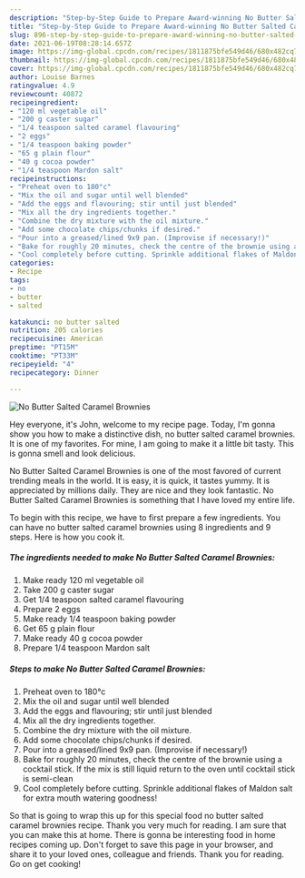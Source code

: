 ```yaml
---
description: "Step-by-Step Guide to Prepare Award-winning No Butter Salted Caramel Brownies"
title: "Step-by-Step Guide to Prepare Award-winning No Butter Salted Caramel Brownies"
slug: 896-step-by-step-guide-to-prepare-award-winning-no-butter-salted-caramel-brownies
date: 2021-06-19T08:28:14.657Z
image: https://img-global.cpcdn.com/recipes/1811875bfe549d46/680x482cq70/no-butter-salted-caramel-brownies-recipe-main-photo.jpg
thumbnail: https://img-global.cpcdn.com/recipes/1811875bfe549d46/680x482cq70/no-butter-salted-caramel-brownies-recipe-main-photo.jpg
cover: https://img-global.cpcdn.com/recipes/1811875bfe549d46/680x482cq70/no-butter-salted-caramel-brownies-recipe-main-photo.jpg
author: Louise Barnes
ratingvalue: 4.9
reviewcount: 40872
recipeingredient:
- "120 ml vegetable oil"
- "200 g caster sugar"
- "1/4 teaspoon salted caramel flavouring"
- "2 eggs"
- "1/4 teaspoon baking powder"
- "65 g plain flour"
- "40 g cocoa powder"
- "1/4 teaspoon Mardon salt"
recipeinstructions:
- "Preheat oven to 180°c"
- "Mix the oil and sugar until well blended"
- "Add the eggs and flavouring; stir until just blended"
- "Mix all the dry ingredients together."
- "Combine the dry mixture with the oil mixture."
- "Add some chocolate chips/chunks if desired."
- "Pour into a greased/lined 9x9 pan. (Improvise if necessary!)"
- "Bake for roughly 20 minutes, check the centre of the brownie using a cocktail stick. If the mix is still liquid return to the oven until cocktail stick is semi-clean"
- "Cool completely before cutting. Sprinkle additional flakes of Maldon salt for extra mouth watering goodness!"
categories:
- Recipe
tags:
- no
- butter
- salted

katakunci: no butter salted 
nutrition: 205 calories
recipecuisine: American
preptime: "PT15M"
cooktime: "PT33M"
recipeyield: "4"
recipecategory: Dinner

---
```



![No Butter Salted Caramel Brownies](https://img-global.cpcdn.com/recipes/1811875bfe549d46/680x482cq70/no-butter-salted-caramel-brownies-recipe-main-photo.jpg)

Hey everyone, it's John, welcome to my recipe page. Today, I'm gonna show you how to make a distinctive dish, no butter salted caramel brownies. It is one of my favorites. For mine, I am going to make it a little bit tasty. This is gonna smell and look delicious.



No Butter Salted Caramel Brownies is one of the most favored of current trending meals in the world. It is easy, it is quick, it tastes yummy. It is appreciated by millions daily. They are nice and they look fantastic. No Butter Salted Caramel Brownies is something that I have loved my entire life.


To begin with this recipe, we have to first prepare a few ingredients. You can have no butter salted caramel brownies using 8 ingredients and 9 steps. Here is how you cook it.

<!--inarticleads1-->

##### The ingredients needed to make No Butter Salted Caramel Brownies:

1. Make ready 120 ml vegetable oil
1. Take 200 g caster sugar
1. Get 1/4 teaspoon salted caramel flavouring
1. Prepare 2 eggs
1. Make ready 1/4 teaspoon baking powder
1. Get 65 g plain flour
1. Make ready 40 g cocoa powder
1. Prepare 1/4 teaspoon Mardon salt




<!--inarticleads2-->

##### Steps to make No Butter Salted Caramel Brownies:

1. Preheat oven to 180°c
1. Mix the oil and sugar until well blended
1. Add the eggs and flavouring; stir until just blended
1. Mix all the dry ingredients together.
1. Combine the dry mixture with the oil mixture.
1. Add some chocolate chips/chunks if desired.
1. Pour into a greased/lined 9x9 pan. (Improvise if necessary!)
1. Bake for roughly 20 minutes, check the centre of the brownie using a cocktail stick. If the mix is still liquid return to the oven until cocktail stick is semi-clean
1. Cool completely before cutting. Sprinkle additional flakes of Maldon salt for extra mouth watering goodness!




So that is going to wrap this up for this special food no butter salted caramel brownies recipe. Thank you very much for reading. I am sure that you can make this at home. There is gonna be interesting food in home recipes coming up. Don't forget to save this page in your browser, and share it to your loved ones, colleague and friends. Thank you for reading. Go on get cooking!
